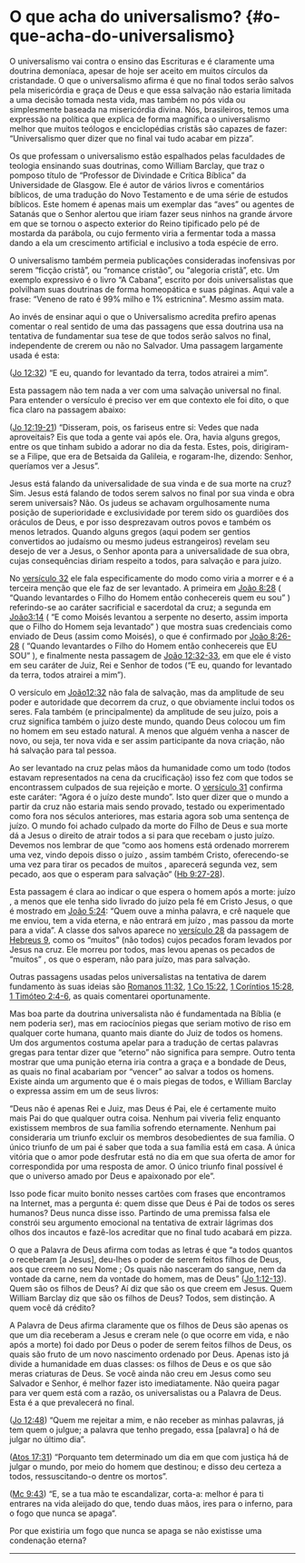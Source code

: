 # O que acha do universalismo? {#o-que-acha-do-universalismo}

O universalismo vai contra o ensino das Escrituras e é claramente uma doutrina demoníaca, apesar de hoje ser aceito em muitos círculos da cristandade. O que o universalismo afirma é que no final todos serão salvos pela misericórdia e graça de Deus e que essa salvação não estaria limitada a uma decisão tomada nesta vida, mas também no pós vida ou simplesmente baseada na misericórdia divina. Nós, brasileiros, temos uma expressão na política que explica de forma magnífica o universalismo melhor que muitos teólogos e enciclopédias cristãs são capazes de fazer: “Universalismo quer dizer que no final vai tudo acabar em pizza”.

Os que professam o universalismo estão espalhados pelas faculdades de teologia ensinando suas doutrinas, como William Barclay, que traz o pomposo título de “Professor de Divindade e Crítica Bíblica” da Universidade de Glasgow. Ele é autor de vários livros e comentários bíblicos, de uma tradução do Novo Testamento e de uma série de estudos bíblicos. Este homem é apenas mais um exemplar das “aves” ou agentes de Satanás que o Senhor alertou que iriam fazer seus ninhos na grande árvore em que se tornou o aspecto exterior do Reino tipificado pelo pé de mostarda da parábola, ou cujo fermento viria a fermentar toda a massa dando a ela um crescimento artificial e inclusivo a toda espécie de erro.

O universalismo também permeia publicações consideradas inofensivas por serem “ficção cristã”, ou “romance cristão”, ou “alegoria cristã”, etc. Um exemplo expressivo é o livro “A Cabana”, escrito por dois universalistas que polvilham suas doutrinas de forma homeopática e suas páginas. Aqui vale a frase: “Veneno de rato é 99% milho e 1% estricnina”. Mesmo assim mata.

Ao invés de ensinar aqui o que o Universalismo acredita prefiro apenas comentar o real sentido de uma das passagens que essa doutrina usa na tentativa de fundamentar sua tese de que todos serão salvos no final, independente de crerem ou não no Salvador. Uma passagem largamente usada é esta:

([Jo 12:32](http://bibliaonline.com.br/acf/jo/12/32)) “E eu, quando for levantado da terra, todos atrairei a mim”.

Esta passagem não tem nada a ver com uma salvação universal no final. Para entender o versículo é preciso ver em que contexto ele foi dito, o que fica claro na passagem abaixo:

([Jo 12:19-21](http://bibliaonline.com.br/acf/jo/12/19-21)) “Disseram, pois, os fariseus entre si: Vedes que nada aproveitais? Eis que toda a gente vai após ele. Ora, havia alguns gregos, entre os que tinham subido a adorar no dia da festa. Estes, pois, dirigiram-se a Filipe, que era de Betsaida da Galileia, e rogaram-lhe, dizendo: Senhor, queríamos ver a Jesus”.

Jesus está falando da universalidade de sua vinda e de sua morte na cruz? Sim. Jesus está falando de todos serem salvos no final por sua vinda e obra serem universais? Não. Os judeus se achavam orgulhosamente numa posição de superioridade e exclusividade por terem sido os guardiões dos oráculos de Deus, e por isso desprezavam outros povos e também os menos letrados. Quando alguns gregos (aqui podem ser gentios convertidos ao judaísmo ou mesmo judeus estrangeiros) revelam seu desejo de ver a Jesus, o Senhor aponta para a universalidade de sua obra, cujas consequências diriam respeito a todos, para salvação e para juízo.

No [versículo 32](http://bibliaonline.com.br/acf/jo/12/32) ele fala especificamente do modo como viria a morrer e é a terceira menção que ele faz de ser levantado. A primeira em [João 8:28](http://bibliaonline.com.br/acf/jo/8/28) ( “Quando levantardes o Filho do Homem então conhecereis quem eu sou” ) referindo-se ao caráter sacrificial e sacerdotal da cruz; a segunda em [João3:14](http://bibliaonline.com.br/acf/jo/3/14) ( “E como Moisés levantou a serpente no deserto, assim importa que o Filho do Homem seja levantado“ ) que mostra suas credenciais como enviado de Deus (assim como Moisés), o que é confirmado por [João 8:26-28](http://bibliaonline.com.br/acf/jo/8/26-28) ( “Quando levantardes o Filho do Homem então conhecereis que EU SOU“ ), e finalmente nesta passagem de [João 12:32-33](http://bibliaonline.com.br/acf/jo/12/32,33), em que ele é visto em seu caráter de Juiz, Rei e Senhor de todos (“E eu, quando for levantado da terra, todos atrairei a mim”).

O versículo em [João12:32](http://bibliaonline.com.br/acf/jo/12/32) não fala de salvação, mas da amplitude de seu poder e autoridade que decorrem da cruz, o que obviamente inclui todos os seres. Fala também (e principalmente) da amplitude de seu juízo, pois a cruz significa também o juízo deste mundo, quando Deus colocou um fim no homem em seu estado natural. A menos que alguém venha a nascer de novo, ou seja, ter nova vida e ser assim participante da nova criação, não há salvação para tal pessoa.

Ao ser levantado na cruz pelas mãos da humanidade como um todo (todos estavam representados na cena da crucificação) isso fez com que todos se encontrassem culpados de sua rejeição e morte. O [versículo 31](http://bibliaonline.com.br/acf/jo/12/31) confirma este caráter: “Agora é o juízo deste mundo”. Isto quer dizer que o mundo a partir da cruz não estaria mais sendo provado, testado ou experimentado como fora nos séculos anteriores, mas estaria agora sob uma sentença de juízo. O mundo foi achado culpado da morte do Filho de Deus e sua morte dá a Jesus o direito de atrair todos a si para que recebam o justo juízo. Devemos nos lembrar de que “como aos homens está ordenado morrerem uma vez, vindo depois disso o juízo , assim também Cristo, oferecendo-se uma vez para tirar os pecados de muitos , aparecerá segunda vez, sem pecado, aos que o esperam para salvação“ ([Hb 9:27-28](http://bibliaonline.com.br/acf/hb/9/27-28)).

Esta passagem é clara ao indicar o que espera o homem após a morte: juízo , a menos que ele tenha sido livrado do juízo pela fé em Cristo Jesus, o que é mostrado em [João 5:24](http://bibliaonline.com.br/acf/jo/5/24): “Quem ouve a minha palavra, e crê naquele que me enviou, tem a vida eterna, e não entrará em juízo , mas passou da morte para a vida”. A classe dos salvos aparece no [versículo 28](http://bibliaonline.com.br/acf/hb/9/28) da passagem de [Hebreus 9](http://bibliaonline.com.br/acf/hb/9), como os “muitos” (não todos) cujos pecados foram levados por Jesus na cruz. Ele morreu por todos, mas levou apenas os pecados de “muitos” , os que o esperam, não para juízo, mas para salvação.

Outras passagens usadas pelos universalistas na tentativa de darem fundamento às suas ideias são [Romanos 11:32](http://bibliaonline.com.br/acf/rm/11/32), [1 Co 15:22](http://bibliaonline.com.br/acf/1co/15/22), [1 Coríntios 15:28](http://bibliaonline.com.br/acf/1co/15/28), [1 Timóteo 2:4-6](http://bibliaonline.com.br/acf/1tm/2/4-6), as quais comentarei oportunamente.

Mas boa parte da doutrina universalista não é fundamentada na Bíblia (e nem poderia ser), mas em raciocínios piegas que seriam motivo de riso em qualquer corte humana, quanto mais diante do Juiz de todos os homens. Um dos argumentos costuma apelar para a tradução de certas palavras gregas para tentar dizer que “eterno” não significa para sempre. Outro tenta mostrar que uma punição eterna iria contra a graça e a bondade de Deus, as quais no final acabariam por “vencer” ao salvar a todos os homens. Existe ainda um argumento que é o mais piegas de todos, e William Barclay o expressa assim em um de seus livros:

“Deus não é apenas Rei e Juiz, mas Deus é Pai, ele é certamente muito mais Pai do que qualquer outra coisa. Nenhum pai viveria feliz enquanto existissem membros de sua família sofrendo eternamente. Nenhum pai consideraria um triunfo excluir os membros desobedientes de sua família. O único triunfo de um pai é saber que toda a sua família está em casa. A única vitória que o amor pode desfrutar está no dia em que sua oferta de amor for correspondida por uma resposta de amor. O único triunfo final possível é que o universo amado por Deus e apaixonado por ele”.

Isso pode ficar muito bonito nesses cartões com frases que encontramos na Internet, mas a pergunta é: quem disse que Deus é Pai de todos os seres humanos? Deus nunca disse isso. Partindo de uma premissa falsa ele constrói seu argumento emocional na tentativa de extrair lágrimas dos olhos dos incautos e fazê-los acreditar que no final tudo acabará em pizza.

O que a Palavra de Deus afirma com todas as letras é que “a todos quantos o receberam [a Jesus], deu-lhes o poder de serem feitos filhos de Deus, aos que creem no seu Nome ; Os quais não nasceram do sangue, nem da vontade da carne, nem da vontade do homem, mas de Deus” ([Jo 1:12-13](http://bibliaonline.com.br/acf/jo/1/12-13)). Quem são os filhos de Deus? Aí diz que são os que creem em Jesus. Quem William Barclay diz que são os filhos de Deus? Todos, sem distinção. A quem você dá crédito?

A Palavra de Deus afirma claramente que os filhos de Deus são apenas os que um dia receberam a Jesus e creram nele (o que ocorre em vida, e não após a morte) foi dado por Deus o poder de serem feitos filhos de Deus, os quais são fruto de um novo nascimento ordenado por Deus. Apenas isto já divide a humanidade em duas classes: os filhos de Deus e os que são meras criaturas de Deus. Se você ainda não creu em Jesus como seu Salvador e Senhor, é melhor fazer isto imediatamente. Não queira pagar para ver quem está com a razão, os universalistas ou a Palavra de Deus. Esta é a que prevalecerá no final.

([Jo 12:48](http://bibliaonline.com.br/acf/jo/12/48)) “Quem me rejeitar a mim, e não receber as minhas palavras, já tem quem o julgue; a palavra que tenho pregado, essa [palavra] o há de julgar no último dia”.

([Atos 17:31](http://bibliaonline.com.br/acf/atos/17/31)) “Porquanto tem determinado um dia em que com justiça há de julgar o mundo, por meio do homem que destinou; e disso deu certeza a todos, ressuscitando-o dentre os mortos”.

([Mc 9:43](http://bibliaonline.com.br/acf/mc/9/43)) “E, se a tua mão te escandalizar, corta-a: melhor é para ti entrares na vida aleijado do que, tendo duas mãos, ires para o inferno, para o fogo que nunca se apaga“.

Por que existiria um fogo que nunca se apaga se não existisse uma condenação eterna?

*****